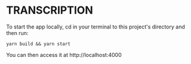 # TRANSCRIPTION

To start the app locally, cd in your terminal to this project's directory and then run:
```
yarn build && yarn start
```

You can then access it at http://localhost:4000